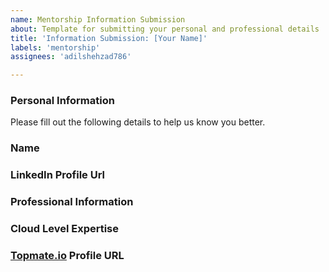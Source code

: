 ```yaml
---
name: Mentorship Information Submission
about: Template for submitting your personal and professional details
title: 'Information Submission: [Your Name]'
labels: 'mentorship'
assignees: 'adilshehzad786'

---
```


### Personal Information

Please fill out the following details to help us know you better.

### Name
<!-- Please enter your full name -->


### LinkedIn Profile Url
<!-- Please enter the URL of your LinkedIn profile -->

### Professional Information
<!-- Please tell us about yourself  -->

### Cloud Level Expertise
<!-- Please describe your level of expertise in cloud technologies  i.e Beginner , Intermediate , Advance-->


### [Topmate.io](https://topmate.io/) Profile URL

<!-- Please provie your topmate.io profile url -->
